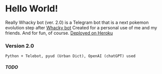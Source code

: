 # Hello World!

Really Whacky bot (ver. 2.0) is a Telegram bot that is a next pokemon evolution step after [Whacky bot](https://github.com/Sheihesinusslon/portfolio-apps/tree/master/Web/Whacky%20Telegram%20bot)
Created for a personal use of me and my friends. And for fun, of course.
[Deployed on Heroku](https://t.me/@really_whacky_bot)
  
  
### Version 2.0  
```Python + Telebot, pyud (Urban Dict), OpenAI (chatGPT) used```  
##### TODO